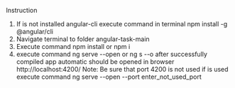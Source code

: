 Instruction 

1. If is not installed angular-cli execute command in terminal npm install -g @angular/cli
2. Navigate terminal to folder angular-task-main 
3. Execute command npm install or npm i
4. execute command ng serve --open or ng s --o after successfully compiled app automatic should be opened in browser http://localhost:4200/ 
Note: Be sure that port 4200 is not used if is used execute command ng serve --open --port enter_not_used_port
